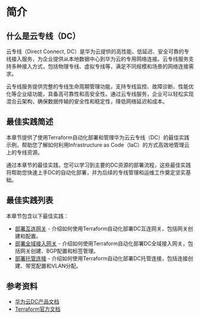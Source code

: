 # 简介

## 什么是云专线（DC）

云专线（Direct Connect, DC）是华为云提供的高性能、低延迟、安全可靠的专线接入服务，为企业提供从本地数据中心到华为云的专用网络连接。云专线服务支持多种接入方式，包括物理专线、虚拟专线等，满足不同规模和场景的网络连接需求。

云专线服务提供完整的专线生命周期管理功能，支持专线监控、故障诊断、性能优化等企业级功能，具备高可靠性和高安全性。通过云专线服务，企业可以轻松实现混合云架构，确保数据传输的安全性和稳定性，降低网络延迟和成本。

## 最佳实践简述

本章节提供了使用Terraform自动化部署和管理华为云云专线（DC）的最佳实践示例，帮助您了解如何利用Infrastructure as Code（IaC）的方式高效地管理云上的专线资源。

通过本章节的最佳实践，您可以学习到主要的DC资源的部署流程，这些最佳实践将帮助您快速上手DC的自动化部署，并为后续的专线管理和运维工作奠定坚实基础。

## 最佳实践列表

本章节包含以下最佳实践：

* [部署互连网关](connect_gateway.md) - 介绍如何使用Terraform自动化部署DC互连网关，包括网关创建和配置。
* [部署全域接入网关](global_gateway.md) - 介绍如何使用Terraform自动化部署DC全域接入网关，包括网关创建、BGP配置和标签管理。
* [部署托管连接](hosted_connect.md) - 介绍如何使用Terraform自动化部署DC托管连接，包括连接创建、带宽配置和VLAN分配。

## 参考资料

- [华为云DC产品文档](https://support.huaweicloud.com/dc/index.html)
- [Terraform官方文档](https://www.terraform.io/docs/index.html)
